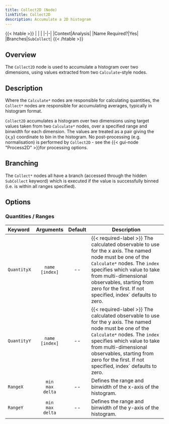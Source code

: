 ```yaml
---
title: Collect2D (Node)
linkTitle: Collect2D
description: Accumulate a 2D histogram
---
```


{{< htable >}}
| | |
|-|-|
|Context|Analysis|
|Name Required?|Yes|
|Branches|`SubCollect`|
{{< /htable >}}

## Overview

The `Collect2D` node is used to accumulate a histogram over two dimensions, using values extracted from two `Calculate`-style nodes.

## Description

Where the `Calculate*` nodes are responsible for calculating quantities, the `Collect*` nodes are responsible for accumulating averages, typically in histogram format.

`Collect2D` accumulates a histogram over two dimensions using target values taken from two `Calculate*` nodes, over a specified range and binwidth for each dimension. The values are treated as a pair giving the {x,y} coordinate to bin in the histogram. No post-processing (e.g. normalisation) is performed by `Collect2D` - see the {{< gui-node "Process2D" >}}for processing options.

## Branching

The `Collect*` nodes all have a branch (accessed through the hidden `SubCollect` keyword) which is executed if the value is successfully binned (i.e. is within all ranges specified).

## Options

### Quantities / Ranges

|Keyword|Arguments|Default|Description|
|:------|:--:|:-----:|-----------|
|`QuantityX`|`name`<br/>`[index]`|--|{{< required-label >}} The calculated observable to use for the x axis. The named node must be one of the `Calculate*` nodes. The `index` specifies which value to take from multi-dimensional observables, starting from zero for the first. If not specified, index` defaults to zero.|
|`QuantityY`|`name`<br/>`[index]`|--|{{< required-label >}} The calculated observable to use for the y axis. The named node must be one of the `Calculate*` nodes. The `index` specifies which value to take from multi-dimensional observables, starting from zero for the first. If not specified, index` defaults to zero.|
|`RangeX `|`min`<br/>`max`<br/>`delta`|--|Defines the range and binwidth of the x-axis of the histogram.|
|`RangeY `|`min`<br/>`max`<br/>`delta`|--|Defines the range and binwidth of the y-axis of the histogram.|
